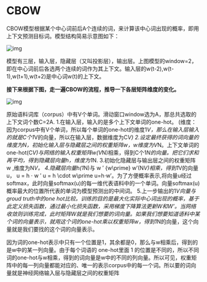 # CBOW

CBOW模型根据某个中心词前后A个连续的词，来计算该中心词出现的概率，即用上下文预测目标词。模型结构简易示意图如下：

![img](https://img-blog.csdnimg.cn/20200108164120879.png?x-oss-process=image/watermark,type_ZmFuZ3poZW5naGVpdGk,shadow_10,text_aHR0cHM6Ly9ibG9nLmNzZG4ubmV0L3dlaXhpbl80MDc3MTUyMQ==,size_16,color_FFFFFF,t_70)

模型有三层，输入层，隐藏层（又叫投影层），输出层。上图模型的window=2，即在中心词前后各选两个连续的词作为其上下文。输入层的w(t-2),w(t-1),w(t+1),w(t+2)是中心词w(t)的上下文。

**接下来根据下图，走一遍CBOW的流程，推导一下各层矩阵维度的变化。**

![img](https://img-blog.csdnimg.cn/20200108164247335.png?x-oss-process=image/watermark,type_ZmFuZ3poZW5naGVpdGk,shadow_10,text_aHR0cHM6Ly9ibG9nLmNzZG4ubmV0L3dlaXhpbl80MDc3MTUyMQ==,size_16,color_FFFFFF,t_70)

原始语料词库（corpus）中有V个单词。滑动窗口window选为A，那总共选取的上下文词个数C=2A.
1.在输入层，输入的是多个上下文单词的one-hot。
(维度：因为corpus中有V个单词，所以每个单词的one-hot的维度1*V，那么在输入层输入的就是C个1*V的向量，所以在输入层，数据维度为C*V)
2.设定最终获得的词向量的维度为N，初始化输入层与隐藏层之间的权重矩阵w，w维度为V*N。上下文单词的one-hot(C*V)与网络的输入权重矩阵w(V*N)相乘，得到C个1*N的向量。把它们求和再平均，得到隐藏层向量h，维度为1*N.
3.初始化隐藏层与输出层之间的权重矩阵 w ,维度为N*V。
4.隐藏层向量h(1*N)与 w ′ {w\prime} w′(N*V)相乘，得到1*V的向量u， u = h ⋅ w ′ u = h \cdot w\prime u=h⋅w′。为了方便概率表示,将向量u经过softmax，此时向量softmax(u)的每一维代表语料中的一个单词。向量softmax(u)概率最大的位置所代表的单词为模型预测出的中间词。
5.上一步输出的1*V向量与groud truth中的one hot比较。训练的目的是最大化实际中心词出现的概率，基于此定义损失函数，通过最小化损失函数，采用梯度下降算法更新W和W’。当网络收敛则训练完成，此时矩阵W就是我们想要的词向量。如果我们想要知道语料中某个词的向量表示，就用这个词的one-hot乘以权重矩阵w，得到1*N的向量，这个向量就是我们要找的这个词的向量表示。

因为词的one-hot表示中只有一个位置是1，其余都是0，那么与w相乘后，得到的是w中的某一列向量。由于每个词语的 one-hot里面 1 的位置是不同的，所以不同词的one-hot与w相乘，得到的词向量是w中的不同的列向量。所以可见，权重矩阵中的每一列向量都能对应的、唯一的表示corpus中的每一个词。所以要的词向量就是神经网络输入层与隐藏层之间的权重矩阵